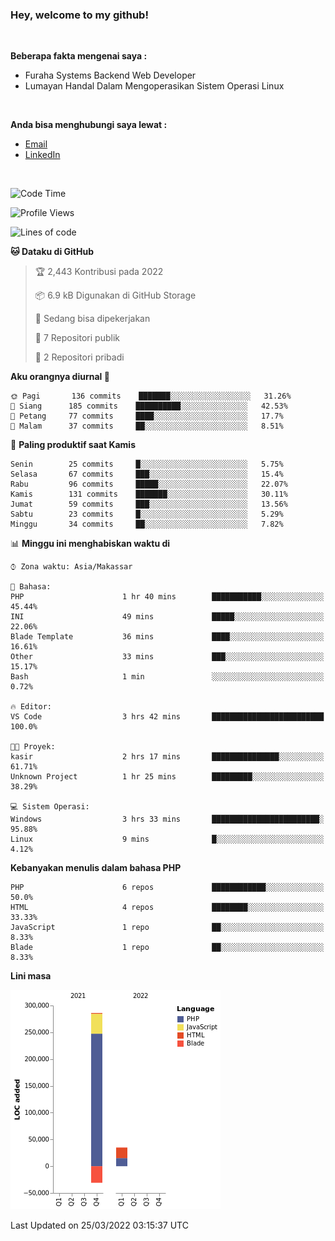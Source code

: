 <h3>Hey, welcome to my github!</h3>

<br>

<p><strong>Beberapa fakta mengenai saya :</strong></p>

<ul>
  <li>Furaha Systems Backend Web Developer</li>
  <li>Lumayan Handal Dalam Mengoperasikan Sistem Operasi Linux</li>
</ul>

<br>

<p><strong>Anda bisa menghubungi saya lewat :</strong></p>

<ul>
  <li><a href="mailto:renaldiapriyanto419@gmail.com">Email</a></li>
  <li><a href="https://www.linkedin.com/in/renaldi-kadang-314314206/">LinkedIn</a></li>
</ul>

<br>

<!--START_SECTION:waka-->
![Code Time](http://img.shields.io/badge/Code%20Time-44%20hrs%2025%20mins-blue)

![Profile Views](http://img.shields.io/badge/Profil%20dilihat-3-blue)

![Lines of code](https://img.shields.io/badge/Sejak%20Hello%20World%20aku%20telah%20menulis-290%20Thousand%20baris%20kode-blue)

**🐱 Dataku di GitHub** 

> 🏆 2,443 Kontribusi pada 2022
 > 
> 📦 6.9 kB Digunakan di GitHub Storage 
 > 
> 💼 Sedang bisa dipekerjakan
 > 
> 📜 7 Repositori publik 
 > 
> 🔑 2 Repositori pribadi  
 > 
**Aku orangnya diurnal 🐤** 

```text
🌞 Pagi       136 commits    ███████░░░░░░░░░░░░░░░░░░   31.26% 
🌆 Siang      185 commits    ██████████░░░░░░░░░░░░░░░   42.53% 
🌃 Petang     77 commits     ████░░░░░░░░░░░░░░░░░░░░░   17.7% 
🌙 Malam      37 commits     ██░░░░░░░░░░░░░░░░░░░░░░░   8.51%

```
📅 **Paling produktif saat Kamis** 

```text
Senin        25 commits     █░░░░░░░░░░░░░░░░░░░░░░░░   5.75% 
Selasa       67 commits     ███░░░░░░░░░░░░░░░░░░░░░░   15.4% 
Rabu         96 commits     █████░░░░░░░░░░░░░░░░░░░░   22.07% 
Kamis        131 commits    ███████░░░░░░░░░░░░░░░░░░   30.11% 
Jumat        59 commits     ███░░░░░░░░░░░░░░░░░░░░░░   13.56% 
Sabtu        23 commits     █░░░░░░░░░░░░░░░░░░░░░░░░   5.29% 
Minggu       34 commits     ██░░░░░░░░░░░░░░░░░░░░░░░   7.82%

```


📊 **Minggu ini menghabiskan waktu di** 

```text
⌚︎ Zona waktu: Asia/Makassar

💬 Bahasa: 
PHP                      1 hr 40 mins        ███████████░░░░░░░░░░░░░░   45.44% 
INI                      49 mins             █████░░░░░░░░░░░░░░░░░░░░   22.06% 
Blade Template           36 mins             ████░░░░░░░░░░░░░░░░░░░░░   16.61% 
Other                    33 mins             ███░░░░░░░░░░░░░░░░░░░░░░   15.17% 
Bash                     1 min               ░░░░░░░░░░░░░░░░░░░░░░░░░   0.72%

🔥 Editor: 
VS Code                  3 hrs 42 mins       █████████████████████████   100.0%

🐱‍💻 Proyek: 
kasir                    2 hrs 17 mins       ███████████████░░░░░░░░░░   61.71% 
Unknown Project          1 hr 25 mins        █████████░░░░░░░░░░░░░░░░   38.29%

💻 Sistem Operasi: 
Windows                  3 hrs 33 mins       ████████████████████████░   95.88% 
Linux                    9 mins              █░░░░░░░░░░░░░░░░░░░░░░░░   4.12%

```

**Kebanyakan menulis dalam bahasa PHP** 

```text
PHP                      6 repos             ████████████░░░░░░░░░░░░░   50.0% 
HTML                     4 repos             ████████░░░░░░░░░░░░░░░░░   33.33% 
JavaScript               1 repo              ██░░░░░░░░░░░░░░░░░░░░░░░   8.33% 
Blade                    1 repo              ██░░░░░░░░░░░░░░░░░░░░░░░   8.33%

```


**Lini masa**

![Chart not found](https://raw.githubusercontent.com/Sylent-Sys/Sylent-Sys/main/charts/bar_graph.png) 


 Last Updated on 25/03/2022 03:15:37 UTC
<!--END_SECTION:waka-->
